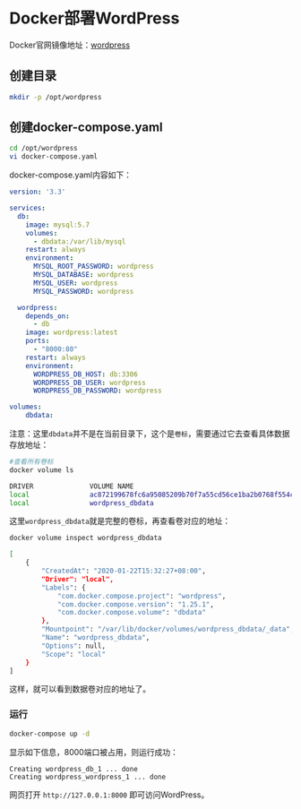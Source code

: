 # Docker部署WordPress

Docker官网镜像地址：[wordpress](https://hub.docker.com/_/wordpress)

## 创建目录

```bash
mkdir -p /opt/wordpress
```

## 创建docker-compose.yaml

```bash
cd /opt/wordpress
vi docker-compose.yaml
```

docker-compose.yaml内容如下：

```yaml
version: '3.3'

services:
  db:
    image: mysql:5.7
    volumes:
      - dbdata:/var/lib/mysql
    restart: always
    environment:
      MYSQL_ROOT_PASSWORD: wordpress
      MYSQL_DATABASE: wordpress
      MYSQL_USER: wordpress
      MYSQL_PASSWORD: wordpress

  wordpress:
    depends_on:
      - db
    image: wordpress:latest
    ports:
      - "8000:80"
    restart: always
    environment:
      WORDPRESS_DB_HOST: db:3306
      WORDPRESS_DB_USER: wordpress
      WORDPRESS_DB_PASSWORD: wordpress

volumes:
    dbdata:
```

注意：这里`dbdata`并不是在当前目录下，这个是`卷标`，需要通过它去查看具体数据存放地址：

```bash
#查看所有卷标
docker volume ls

DRIVER              VOLUME NAME
local               ac872199678fc6a95085209b70f7a55cd56ce1ba2b0768f554c966f1dac01f7e
local               wordpress_dbdata
```

这里`wordpress_dbdata`就是完整的卷标，再查看卷对应的地址：

```bash
docker volume inspect wordpress_dbdata

[
    {
        "CreatedAt": "2020-01-22T15:32:27+08:00",
        "Driver": "local",
        "Labels": {
            "com.docker.compose.project": "wordpress",
            "com.docker.compose.version": "1.25.1",
            "com.docker.compose.volume": "dbdata"
        },
        "Mountpoint": "/var/lib/docker/volumes/wordpress_dbdata/_data",
        "Name": "wordpress_dbdata",
        "Options": null,
        "Scope": "local"
    }
]
```

这样，就可以看到数据卷对应的地址了。

### 运行

```bash
docker-compose up -d
```

显示如下信息，8000端口被占用，则运行成功：

```text
Creating wordpress_db_1 ... done
Creating wordpress_wordpress_1 ... done
```

网页打开 `http://127.0.0.1:8000` 即可访问WordPress。
